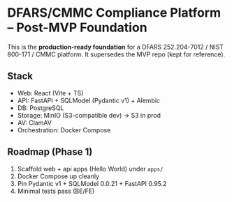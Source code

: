 # DFARS/CMMC Compliance Platform – Post-MVP Foundation

This is the **production-ready foundation** for a DFARS 252.204-7012 / NIST 800-171 / CMMC platform.
It supersedes the MVP repo (kept for reference).

## Stack
- Web: React (Vite + TS)
- API: FastAPI + SQLModel (Pydantic v1) + Alembic
- DB: PostgreSQL
- Storage: MinIO (S3-compatible dev) → S3 in prod
- AV: ClamAV
- Orchestration: Docker Compose

## Roadmap (Phase 1)
1) Scaffold web + api apps (Hello World) under `apps/`
2) Docker Compose up cleanly
3) Pin Pydantic v1 + SQLModel 0.0.21 + FastAPI 0.95.2
4) Minimal tests pass (BE/FE)
